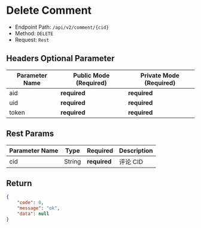 # Delete Comment

- Endpoint Path: `/api/v2/comment/{cid}`
- Method: `DELETE`
- Request: `Rest`

## Headers Optional Parameter

| Parameter Name | Public Mode (Required) | Private Mode (Required) |
| --- | --- | --- |
| aid | **required** | **required** |
| uid | **required** | **required** |
| token | **required** | **required** |

## Rest Params

| Parameter Name | Type | Required | Description |
| --- | --- | --- | --- |
| cid | String | **required** | 评论 CID |

## Return

```json
{
    "code": 0,
    "message": "ok",
    "data": null
}
```
